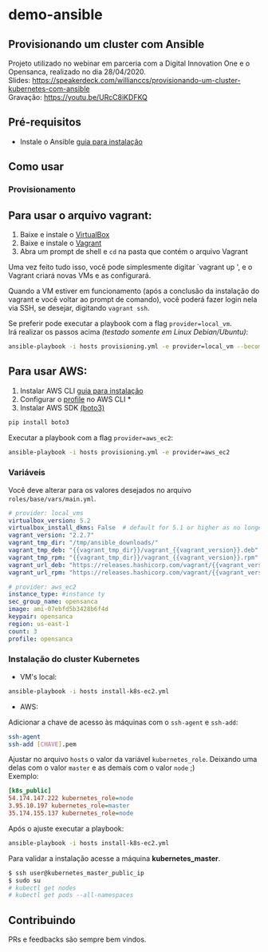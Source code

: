 # demo-ansible

## Provisionando um cluster com Ansible

Projeto utilizado no webinar em parceria com a Digital Innovation One e o Opensanca, realizado no dia 28/04/2020.  
Slides: https://speakerdeck.com/willianccs/provisionando-um-cluster-kubernetes-com-ansible  
Gravação: https://youtu.be/URcC8iKDFKQ  

## Pré-requisitos

* Instale o Ansible [guia para instalação](https://docs.ansible.com/ansible/latest/installation_guide/intro_installation.html)  


## Como usar

### Provisionamento

Para usar o arquivo vagrant:
---

1. Baixe e instale o [VirtualBox](https://www.virtualbox.org/wiki/Downloads)
2. Baixe e instale o [Vagrant](https://www.vagrantup.com/docs/installation/)
3. Abra um prompt de shell e `cd` na pasta que contém o arquivo Vagrant

Uma vez feito tudo isso, você pode simplesmente digitar `vagrant up ', e o Vagrant criará novas VMs e as configurará.

Quando a VM estiver em funcionamento (após a conclusão da instalação do vagrant e você voltar ao prompt de comando), você poderá fazer login nela via SSH, se desejar, digitando `vagrant ssh`.

Se preferir pode executar a playbook com a flag `provider=local_vm`.  
Irá realizar os passos acima _(testado somente em Linux Debian/Ubuntu)_:
```bash
ansible-playbook -i hosts provisioning.yml -e provider=local_vm --become --ask-become-pass
```

Para usar AWS:
---

1. Instalar AWS CLI [guia para instalação](https://docs.aws.amazon.com/cli/latest/userguide/cli-chap-install.html)
2. Configurar o [profile](https://docs.aws.amazon.com/cli/latest/userguide/cli-configure-profiles.html) no AWS CLI *
3. Instalar AWS SDK [(boto3)](https://pypi.org/project/boto3/)
```bash
pip install boto3
```
Executar a playbook com a flag `provider=aws_ec2`:
```bash
ansible-playbook -i hosts provisioning.yml -e provider=aws_ec2
```

### Variáveis
Você deve alterar para os valores desejados no arquivo `roles/base/vars/main.yml`.
```yaml
# provider: local_vms
virtualbox_version: 5.2
virtualbox_install_dkms: False  # default for 5.1 or higher as no longer required
vagrant_version: "2.2.7"
vagrant_tmp_dir: "/tmp/ansible_downloads/"
vagrant_tmp_deb: "{{vagrant_tmp_dir}}/vagrant_{{vagrant_version}}.deb"
vagrant_tmp_rpm: "{{vagrant_tmp_dir}}/vagrant_{{vagrant_version}}.rpm"
vagrant_url_deb: "https://releases.hashicorp.com/vagrant/{{vagrant_version}}/vagrant_{{vagrant_version}}_{{ansible_architecture}}.deb"
vagrant_url_rpm: "https://releases.hashicorp.com/vagrant/{{vagrant_version}}/vagrant_{{vagrant_version}}_{{ansible_architecture}}.rpm"

# provider: aws_ec2
instance_type: #instance ty
sec_group_name: opensanca
image: ami-07ebfd5b3428b6f4d
keypair: opensanca
region: us-east-1
count: 3
profile: opensanca
```

### Instalação do cluster Kubernetes

*  VM's local:
```bash
ansible-playbook -i hosts install-k8s-ec2.yml 
```

* AWS:

Adicionar a chave de acesso às máquinas com o `ssh-agent` e `ssh-add`:
```bash
ssh-agent
ssh-add [CHAVE].pem
```

Ajustar no arquivo `hosts` o valor da variável `kubernetes_role`. Deixando uma delas com o valor `master` e as demais com o valor `node` ;)  
Exemplo:
```ini
[k8s_public]
54.174.147.222 kubernetes_role=node
3.95.10.197 kubernetes_role=master
35.174.155.137 kubernetes_role=node

```
Após o ajuste executar a playbook:
```bash
ansible-playbook -i hosts install-k8s-ec2.yml
```

Para validar a instalação acesse a máquina __kubernetes_master__.
```bash
$ ssh user@kubernetes_master_public_ip
$ sudo su
# kubectl get nodes
# kubectl get pods --all-namespaces
```


## Contribuindo
PRs e feedbacks são sempre bem vindos.
